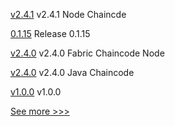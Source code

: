 
[v2.4.1](https://github.com/hyperledger/fabric-chaincode-node/releases/tag/v2.4.1) v2.4.1 Node Chaincde

[0.1.15](https://github.com/hyperledger/indy-sdk-react-native/releases/tag/0.1.15) Release 0.1.15

[v2.4.0](https://github.com/hyperledger/fabric-chaincode-node/releases/tag/v2.4.0) v2.4.0 Fabric Chaincode Node

[v2.4.0](https://github.com/hyperledger/fabric-chaincode-java/releases/tag/v2.4.0) v2.4.0 Java Chaincode

[v1.0.0](https://github.com/hyperledger/fabric-gateway/releases/tag/v1.0.0) v1.0.0


[See more >>>](https://start-here.hyperledger.org/releases)
